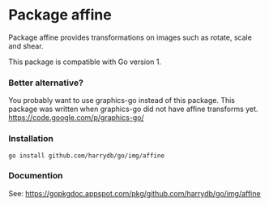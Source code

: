 Package affine
==============

Package affine provides transformations on images such as rotate, scale and shear.

This package is compatible with Go version 1.


### Better alternative?

You probably want to use graphics-go instead of this package.
This package was written when graphics-go did not have affine transforms yet.
https://code.google.com/p/graphics-go/


### Installation

	go install github.com/harrydb/go/img/affine


### Documention

See: https://gopkgdoc.appspot.com/pkg/github.com/harrydb/go/img/affine
